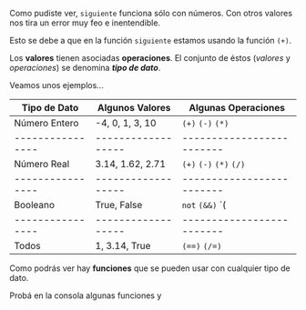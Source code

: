 Como pudiste ver, `siguiente` funciona sólo con números. Con otros valores nos tira un error muy feo e inentendible.

Esto se debe a que en la función `siguiente` estamos usando la función `(+)`.

Los **valores** tienen asociadas **operaciones**. El conjunto de éstos (_valores_ y _operaciones_) se denomina _**tipo de dato**_.

Veamos unos ejemplos...

| Tipo de Dato   | Algunos Valores  | Algunas Operaciones     |
|----------------|------------------|-------------------------|
| Número Entero  | -4, 0, 1, 3, 10  | `(+)` `(-)` `(*)`       |
|----------------|------------------|-------------------------|
| Número Real    | 3.14, 1.62, 2.71 | `(+)` `(-)` `(*)` `(/)` |
|----------------|------------------|-------------------------|
| Booleano       | True, False      | `not` `(&&)` `(||)`     |
|----------------|------------------|-------------------------|
| Todos          | 1, 3.14, True    | `(==)` `(/=)`           |

Como podrás ver hay **funciones** que se pueden usar con cualquier tipo de dato. 

Probá en la consola algunas funciones y 
